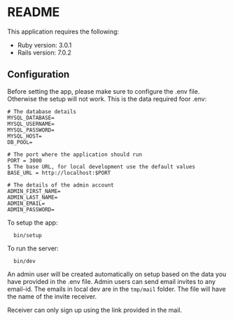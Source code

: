# README

This application requires the following:

* Ruby version: 3.0.1
* Rails version: 7.0.2

## Configuration

Before setting the app, please make sure to configure the .env file. Otherwise the setup will not work. This is the data required foor .env:

```
# The database details
MYSQL_DATABASE=
MYSQL_USERNAME=
MYSQL_PASSWORD=
MYSQL_HOST=
DB_POOL=

# The port where the application should run
PORT = 3000
$ The base URL, for local development use the default values
BASE_URL = http://localhost:$PORT

# The details of the admin account
ADMIN_FIRST_NAME=
ADMIN_LAST_NAME=
ADMIN_EMAIL=
ADMIN_PASSWORD=
```

To setup the app: 

```
  bin/setup
```

To run the server:

```
  bin/dev
```

An admin user will be created automatically on setup based on the data you have provided in the .env file. Admin users can send email invites to any email-id. The emails in local dev are in the `tmp/mail` folder. The file will have the name of the invite receiver.

Receiver can only sign up using the link provided in the mail.